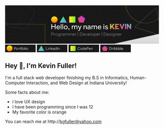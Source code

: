 [![image](https://github.com/Kevin-Fuller/Kevin-Fuller/blob/main/cardLarge2.jpg)](kevinfuller.me)
![image](https://github.com/Kevin-Fuller/Kevin-Fuller/blob/main/portfolioCard.png)
![image](https://github.com/Kevin-Fuller/Kevin-Fuller/blob/main/linkedInCard.png)
![image](https://github.com/Kevin-Fuller/Kevin-Fuller/blob/main/codepenCard.png)
![image](https://github.com/Kevin-Fuller/Kevin-Fuller/blob/main/dribbbleCard.png)


## Hey 👋, I'm Kevin Fuller!

I'm a full stack web developer finishing my B.S in Informatics, Human-Computer Interaction, and Web Design at Indiana University! 

Some facts about me:
- I love UX design
- I have been programming since I was 12
- My favorite color is orange

You can reach me at http://kgfuller@yahoo.com

<!---
Kevin-Fuller/Kevin-Fuller is a ✨ special ✨ repository because its `README.md` (this file) appears on your GitHub profile.
You can click the Preview link to take a look at your changes.
--->
